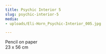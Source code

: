 ```yaml
---
title: Psychic Interior 5
slug: psychic-interior-5
media:
- uploads/Eli-Horn_Psychic-Interior_005.jpg

---
```

Pencil on paper  
23 x 56 cm